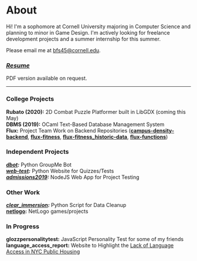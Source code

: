 # About
Hi! I'm a sophomore at Cornell University majoring in Computer Science and planning to minor in Game Design. I'm actively looking for freelance development projects and a summer internship for this summer.  

Please email me at [bfs45@cornell.edu](mailto:bfs45@cornell.edu).  

### *[Resume](resume/resume.md)*
PDF version available on request.  

---

### College Projects
**Rubato (2020):** 2D Combat Puzzle Platformer built in LibGDX (coming this May)  
**DBMS (2019):** OCaml Text-Based Database Management System  
**Flux:** Project Team Work on Backend Repositories 
(**[campus-density-backend](https://github.com/cornell-dti/campus-density-backend)**, 
**[flux-fitness](https://github.com/cornell-dti/flux-fitness)**, 
**[flux-fitness_historic-data](https://github.com/benjamin-shen/flux-fitness_historic-data)**, 
**[flux-functions](https://github.com/cornell-dti/flux-functions)**)  

### Independent Projects
***[dbot](projects/dbot.md):*** Python GroupMe Bot   
***[web-test](projects/web-test.md):*** Python Website for Quizzes/Tests  
***[admissions2019](projects/admissions2019.md):*** NodeJS Web App for Project Testing 

### Other Work
***[clear_immersion](projects/clear_immersion.md):*** Python Script for Data Cleanup  
**[netlogo](https://github.com/benjamin-shen/netlogo):** NetLogo games/projects  

### In Progress
**glozzpersonalitytest:** JavaScript Personality Test for some of my friends  
**language_access_report:** Website to Highlight the [Lack of Language Access in NYC Public Housing](https://caaav.org/our-work/programs/public-housing-organizing-project/public-housing-language-access-report)  